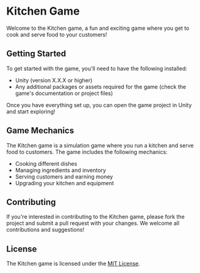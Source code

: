 # Kitchen Game

Welcome to the Kitchen game, a fun and exciting game where you get to cook and serve food to your customers! 

## Getting Started

To get started with the game, you'll need to have the following installed:

- Unity (version X.X.X or higher)
- Any additional packages or assets required for the game (check the game's documentation or project files)

Once you have everything set up, you can open the game project in Unity and start exploring!

## Game Mechanics

The Kitchen game is a simulation game where you run a kitchen and serve food to customers. The game includes the following mechanics:

- Cooking different dishes
- Managing ingredients and inventory
- Serving customers and earning money
- Upgrading your kitchen and equipment


## Contributing

If you're interested in contributing to the Kitchen game, please fork the project and submit a pull request with your changes. We welcome all contributions and suggestions!

## License

The Kitchen game is licensed under the [MIT License](LICENSE).


